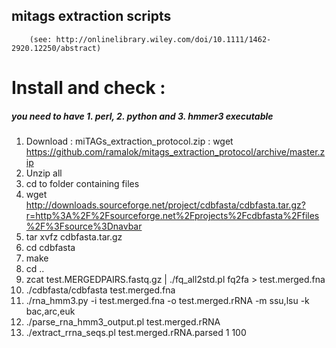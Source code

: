 ## mitags extraction scripts 
        (see: http://onlinelibrary.wiley.com/doi/10.1111/1462-2920.12250/abstract)

# Install and check :

#####    you need to have  1. perl,  2. python and  3. hmmer3 executable
1. Download : miTAGs_extraction_protocol.zip :     wget https://github.com/ramalok/mitags_extraction_protocol/archive/master.zip
2. Unzip all
3. cd to folder containing files
4.  wget http://downloads.sourceforge.net/project/cdbfasta/cdbfasta.tar.gz?r=http%3A%2F%2Fsourceforge.net%2Fprojects%2Fcdbfasta%2Ffiles%2F%3Fsource%3Dnavbar
5. tar xvfz cdbfasta.tar.gz
6. cd cdbfasta
7. make
8. cd ..
9. zcat test.MERGEDPAIRS.fastq.gz | ./fq_all2std.pl fq2fa > test.merged.fna
10. ./cdbfasta/cdbfasta test.merged.fna
11. ./rna_hmm3.py -i test.merged.fna -o test.merged.rRNA -m ssu,lsu -k bac,arc,euk
12. ./parse_rna_hmm3_output.pl test.merged.rRNA
13. ./extract_rrna_seqs.pl test.merged.rRNA.parsed 1 100
